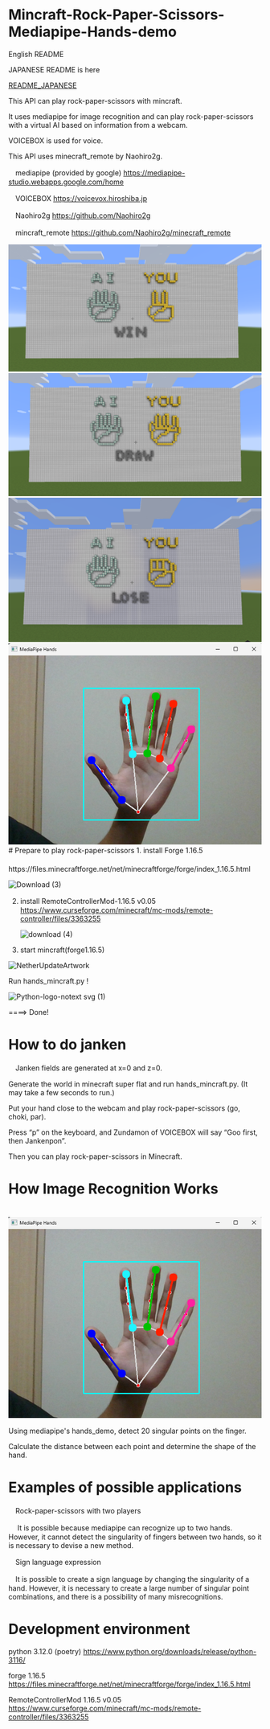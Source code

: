 # Mincraft-Rock-Paper-Scissors-Mediapipe-Hands-demo

English README

JAPANESE README is here

[README_JAPANESE](https://github.com/vichyalpha/Mincraft-Rock-Paper-Scissors-Mediapipe-Hands-demo/blob/main/README_JP.md)

This API can play rock-paper-scissors with mincraft.

It uses mediapipe for image recognition and can play rock-paper-scissors with a virtual AI based on information from a webcam.

VOICEBOX is used for voice.



This API uses minecraft_remote by Naohiro2g.

　mediapipe (provided by google) https://mediapipe-studio.webapps.google.com/home

　VOICEBOX https://voicevox.hiroshiba.jp

　Naohiro2g https://github.com/Naohiro2g
 
　mincraft_remote https://github.com/Naohiro2g/minecraft_remote 
 
<img width=“1300” alt=“image” src="https://github.com/vichyalpha/Mincraft-Rock-Paper-Scissors-Mediapipe-Hands-demo/blob/main/image/image(1).png">
<img width=“1300” alt=“image” src="https://github.com/vichyalpha/Mincraft-Rock-Paper-Scissors-Mediapipe-Hands-demo/blob/main/image/image(2).png">
<img width=“1300” alt=“image” src="https://github.com/vichyalpha/Mincraft-Rock-Paper-Scissors-Mediapipe-Hands-demo/blob/main/image/image.png">
<img width=“500” alt=“image” src="https://github.com/vichyalpha/Mincraft-Rock-Paper-Scissors-Mediapipe-Hands-demo/blob/main/image/%E3%82%B9%E3%82%AF%E3%83%AA%E3%83%BC%E3%83%B3%E3%82%B7%E3%83%A7%E3%83%83%E3%83%88%20(21).png">
# Prepare to play rock-paper-scissors
1. install Forge 1.16.5
　　　https://files.minecraftforge.net/net/minecraftforge/forge/index_1.16.5.html

   ![Download (3)](https://github.com/vichyalpha/Maze-Generation_vichy_f/assets/107329825/e2e9de27-5113-4a02-807b-1e4da3dc1f91)

2. install RemoteControllerMod-1.16.5 v0.05
　　　https://www.curseforge.com/minecraft/mc-mods/remote-controller/files/3363255

    ![download (4)](https://github.com/vichyalpha/Maze-Generation_vichy_f/assets/107329825/65c0c363-52e1-41f4-9b71-cf71aded1235)

3. start mincraft(forge1.16.5)

![NetherUpdateArtwork](https://github.com/vichyalpha/Maze-Generation_vichy_f/assets/107329825/28acd239-7094-43ac-8a8f-f79a9329ea85)

Run hands_mincraft.py !

![Python-logo-notext svg (1)](https://github.com/vichyalpha/Maze-Generation_vichy_f/assets/107329825/ae62b1b0-3ac0-458c-b5bc-93e8705a64d5)

====> Done!

# How to do janken
　Janken fields are generated at x=0 and z=0.
 
 Generate the world in minecraft super flat and run hands_mincraft.py. (It may take a few seconds to run.)
 
 Put your hand close to the webcam and play rock-paper-scissors (go, choki, par).
 
 Press “p” on the keyboard, and Zundamon of VOICEBOX will say “Goo first, then Jankenpon”.
 
 Then you can play rock-paper-scissors in Minecraft.
   
# How Image Recognition Works
　<img width=“500” alt=“image” src="https://github.com/vichyalpha/Mincraft-Rock-Paper-Scissors-Mediapipe-Hands-demo/blob/main/image/%E3%82%B9%E3%82%AF%E3%83%AA%E3%83%BC%E3%83%B3%E3%82%B7%E3%83%A7%E3%83%83%E3%83%88%20(21).png">
 
Using mediapipe's hands_demo, detect 20 singular points on the finger.

Calculate the distance between each point and determine the shape of the hand.

# Examples of possible applications
　Rock-paper-scissors with two players
 
 　 It is possible because mediapipe can recognize up to two hands. However, it cannot detect the singularity of fingers between two hands, so it is necessary to devise a new method.
   
　Sign language expression
 
 　It is possible to create a sign language by changing the singularity of a hand. However, it is necessary to create a large number of singular point combinations, and there is a possibility of many misrecognitions.
  


# Development environment

python 3.12.0 (poetry)
 https://www.python.org/downloads/release/python-3116/
 
forge 1.16.5
 https://files.minecraftforge.net/net/minecraftforge/forge/index_1.16.5.html

RemoteControllerMod 1.16.5 v0.05
 https://www.curseforge.com/minecraft/mc-mods/remote-controller/files/3363255
